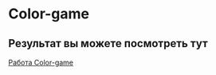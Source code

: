 # Color-game

## Результат вы можете посмотреть тут 

[Работа Color-game]( https://efremovva.github.io/Drag-n-drop/)
